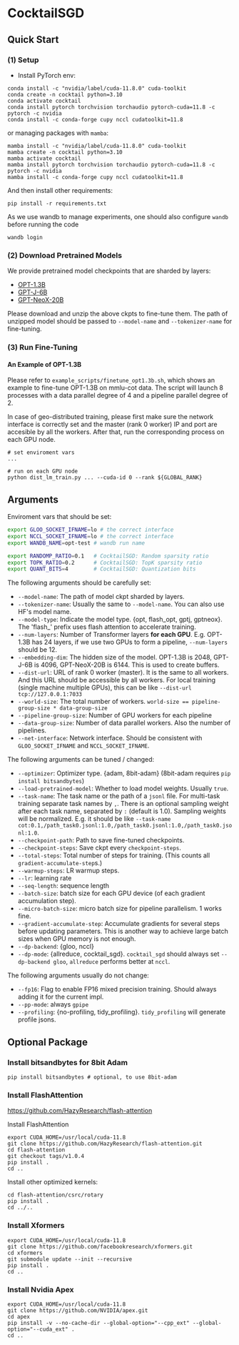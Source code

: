 # CocktailSGD

## Quick Start

### (1) Setup

- Install PyTorch env: 

```shell
conda install -c "nvidia/label/cuda-11.8.0" cuda-toolkit
conda create -n cocktail python=3.10
conda activate cocktail
conda install pytorch torchvision torchaudio pytorch-cuda=11.8 -c pytorch -c nvidia
conda install -c conda-forge cupy nccl cudatoolkit=11.8
```

or managing packages with `mamba`:
```shell
mamba install -c "nvidia/label/cuda-11.8.0" cuda-toolkit
mamba create -n cocktail python=3.10
mamba activate cocktail
mamba install pytorch torchvision torchaudio pytorch-cuda=11.8 -c pytorch -c nvidia
mamba install -c conda-forge cupy nccl cudatoolkit=11.8
```
And then install other requirements:
```shell
pip install -r requirements.txt
```

As we use wandb to manage experiments, one should also configure `wandb` before running the code
```shell
wandb login
```

### (2) Download Pretrained Models

We provide pretrained model checkpoints that are sharded by layers:
- [OPT-1.3B](https://drive.google.com/file/d/12KrRkuxSREnvl9XGWCD72PHOIuVAod_V/view?usp=share_link)
- [GPT-J-6B](https://drive.google.com/file/d/1xy2EzUvUhelNyeDZ43iyIok2O7PUqwWB/view?usp=share_link)
- [GPT-NeoX-20B](https://drive.google.com/file/d/1Yj-_r-0kBSasfJpVhcKH2SdU36LjtJJc/view?usp=share_link)

Please download and unzip the above ckpts to fine-tune them. 
The path of unzipped model should be passed to `--model-name` and `--tokenizer-name` for fine-tuning.

### (3) Run Fine-Tuning

#### An Example of OPT-1.3B

Please refer to `example_scripts/finetune_opt1.3b.sh`, which shows an example to fine-tune OPT-1.3B on mmlu-cot data.
The script will launch 8 processes with a data parallel degree of 4 and a pipeline parallel degree of 2.

In case of geo-distributed training, please first make sure the network interface is correctly set and the master (rank 0 worker) IP and port are accesible by all the workers.
After that, run the corresponding process on each GPU node.

```shell
# set enviroment vars
...

# run on each GPU node
python dist_lm_train.py ... --cuda-id 0 --rank ${GLOBAL_RANK}
```

## Arguments

Enviroment vars that should be set:
```bash
export GLOO_SOCKET_IFNAME=lo # the correct interface
export NCCL_SOCKET_IFNAME=lo # the correct interface
export WANDB_NAME=opt-test # wandb run name

export RANDOMP_RATIO=0.1   # CocktailSGD: Random sparsity ratio
export TOPK_RATIO=0.2      # CocktailSGD: TopK sparsity ratio
export QUANT_BITS=4        # CocktailSGD: Quantization bits
```

The following arguments should be carefully set:
- `--model-name`: The path of model ckpt sharded by layers.
- `--tokenizer-name`: Usually the same to `--model-name`. You can also use HF's model name.
- `--model-type`: Indicate the model type. {opt, flash_opt, gptj, gptneox}. The 'flash_' prefix uses flash attention to accelerate training.
- `--num-layers`: Number of Transformer layers **for each GPU**. E.g. OPT-1.3B has 24 layers, if we use two GPUs to form a pipeline, `--num-layers` should be 12.
- `--embedding-dim`: The hidden size of the model. OPT-1.3B is 2048, GPT-J-6B is 4096, GPT-NeoX-20B is 6144. This is used to create buffers.
- `--dist-url`: URL of rank 0 worker (master). It is the same to all workers. And this URL should be accessible by all workers. For local training (single machine multiple GPUs), this can be like `--dist-url tcp://127.0.0.1:7033`
- `--world-size`: The total number of workers. `world-size == pipeline-group-size * data-group-size`
- `--pipeline-group-size`: Number of GPU workers for each pipeline
- `--data-group-size`: Number of data parallel workers. Also the number of pipelines.
- `--net-interface`: Network interface. Should be consistent with `GLOO_SOCKET_IFNAME` and `NCCL_SOCKET_IFNAME`.

The following arguments can be tuned / changed:
- `--optimizer`: Optimizer type. {adam, 8bit-adam} (8bit-adam requires `pip install bitsandbytes`)
- `--load-pretrained-model`: Whether to load model weights. Usually `true`.
- `--task-name`: The task name or the path of a `jsonl` file. For multi-task training separate task names by `,`. 
   There is an optional sampling weight after each task name, separated by `:` (default is 1.0). Sampling weights will be normalized. 
   E.g. it should be like `--task-name cot:0.1,/path_task0.jsonl:1.0,/path_task0.jsonl:1.0,/path_task0.jsonl:1.0`.
- `--checkpoint-path`: Path to save fine-tuned checkpoints.
- `--checkpoint-steps`: Save ckpt every `checkpoint-steps`.
- `--total-steps`: Total number of steps for training. (This counts all `gradient-accumulate-step`s.)
- `--warmup-steps`: LR warmup steps.
- `--lr`: learning rate
- `--seq-length`: sequence length
- `--batch-size`: batch size for each GPU device (of each gradient accumulation step).
- `--micro-batch-size`: micro batch size for pipeline parallelism. 1 works fine.
- `--gradient-accumulate-step`: Accumulate gradients for several steps before updating parameters. This is another way to achieve large batch sizes when GPU memory is not enough.
- `--dp-backend`: {gloo, nccl}
- `--dp-mode`: {allreduce, cocktail_sgd}. `cocktail_sgd` should always set `--dp-backend gloo`, `allreduce` performs better at `nccl`.

The following arguments usually do not change:
- `--fp16`: Flag to enable FP16 mixed precision training. Should always adding it for the current impl.
- `--pp-mode`: always `gpipe`
- `--profiling`: {no-profiling, tidy_profiling}. `tidy_profiling` will generate profile jsons.



## Optional Package

### Install bitsandbytes for 8bit Adam

```shell
pip install bitsandbytes # optional, to use 8bit-adam
```

### Install FlashAttention

https://github.com/HazyResearch/flash-attention

Install FlashAttention
```shell
export CUDA_HOME=/usr/local/cuda-11.8
git clone https://github.com/HazyResearch/flash-attention.git
cd flash-attention
git checkout tags/v1.0.4
pip install .
cd ..
```

Install other optimized kernels:
```shell
cd flash-attention/csrc/rotary
pip install .
cd ../..
```

### Install Xformers

```shell
export CUDA_HOME=/usr/local/cuda-11.8
git clone https://github.com/facebookresearch/xformers.git
cd xformers
git submodule update --init --recursive
pip install .
cd ..
```

### Install Nvidia Apex

```shell
export CUDA_HOME=/usr/local/cuda-11.8
git clone https://github.com/NVIDIA/apex.git
cd apex
pip install -v --no-cache-dir --global-option="--cpp_ext" --global-option="--cuda_ext" .
cd ..
```
